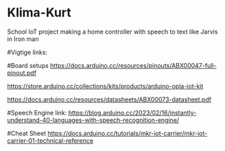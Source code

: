 # Klima-Kurt
School IoT project making a home controller with speech to text like Jarvis in Iron man


#Vigtige links:

#Board setups
https://docs.arduino.cc/resources/pinouts/ABX00047-full-pinout.pdf

https://store.arduino.cc/collections/kits/products/arduino-opla-iot-kit

https://docs.arduino.cc/resources/datasheets/ABX00073-datasheet.pdf

#Speech Engine link:
https://blog.arduino.cc/2023/02/16/instantly-understand-40-languages-with-speech-recognition-engine/

#Cheat Sheet
https://docs.arduino.cc/tutorials/mkr-iot-carrier/mkr-iot-carrier-01-technical-reference

